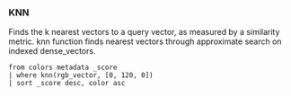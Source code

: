 <!--
This is generated by ESQL's AbstractFunctionTestCase. Do no edit it. See ../README.md for how to regenerate it.
-->

### KNN
Finds the k nearest vectors to a query vector, as measured by a similarity metric. knn function finds nearest vectors through approximate search on indexed dense_vectors.

```
from colors metadata _score 
| where knn(rgb_vector, [0, 120, 0]) 
| sort _score desc, color asc
```
